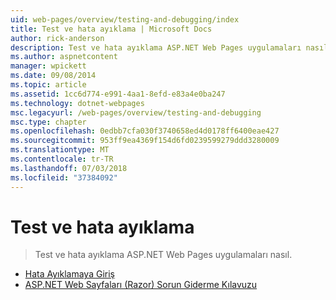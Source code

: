 ```yaml
---
uid: web-pages/overview/testing-and-debugging/index
title: Test ve hata ayıklama | Microsoft Docs
author: rick-anderson
description: Test ve hata ayıklama ASP.NET Web Pages uygulamaları nasıl.
ms.author: aspnetcontent
manager: wpickett
ms.date: 09/08/2014
ms.topic: article
ms.assetid: 1cc6d774-e991-4aa1-8efd-e83a4e0ba247
ms.technology: dotnet-webpages
msc.legacyurl: /web-pages/overview/testing-and-debugging
msc.type: chapter
ms.openlocfilehash: 0edbb7cfa030f3740658ed4d0178ff6400eae427
ms.sourcegitcommit: 953ff9ea4369f154d6fd0239599279ddd3280009
ms.translationtype: MT
ms.contentlocale: tr-TR
ms.lasthandoff: 07/03/2018
ms.locfileid: "37384092"
---
```

<a name="testing-and-debugging"></a>Test ve hata ayıklama
====================
> Test ve hata ayıklama ASP.NET Web Pages uygulamaları nasıl.


- [Hata Ayıklamaya Giriş](introduction-to-debugging.md)
- [ASP.NET Web Sayfaları (Razor) Sorun Giderme Kılavuzu](aspnet-web-pages-razor-troubleshooting-guide.md)
